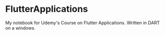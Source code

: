 # FlutterApplications
My notebook for Udemy's Course on Flutter Applications. Written in DART on a windows. 
